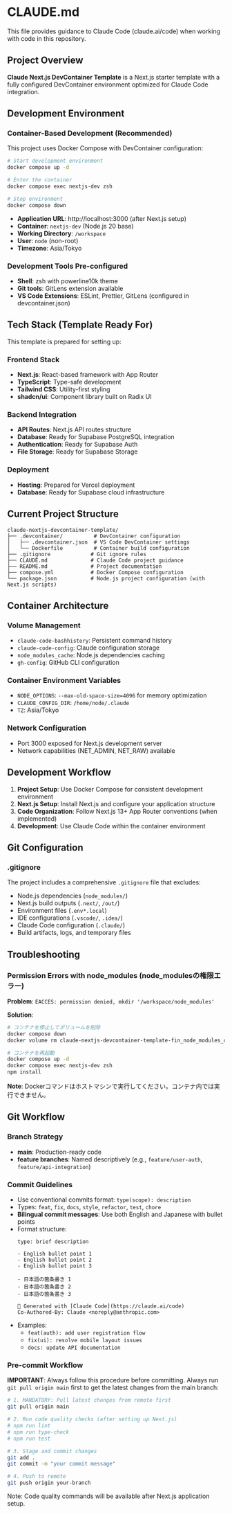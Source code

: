 # CLAUDE.md

This file provides guidance to Claude Code (claude.ai/code) when working with code in this repository.

## Project Overview

**Claude Next.js DevContainer Template** is a Next.js starter template with a fully configured DevContainer environment optimized for Claude Code integration.

## Development Environment

### Container-Based Development (Recommended)
This project uses Docker Compose with DevContainer configuration:

```bash
# Start development environment
docker compose up -d

# Enter the container
docker compose exec nextjs-dev zsh

# Stop environment
docker compose down
```

- **Application URL**: http://localhost:3000 (after Next.js setup)
- **Container**: `nextjs-dev` (Node.js 20 base)
- **Working Directory**: `/workspace`
- **User**: `node` (non-root)
- **Timezone**: Asia/Tokyo

### Development Tools Pre-configured
- **Shell**: zsh with powerline10k theme
- **Git tools**: GitLens extension available
- **VS Code Extensions**: ESLint, Prettier, GitLens (configured in devcontainer.json)

## Tech Stack (Template Ready For)

This template is prepared for setting up:

### Frontend Stack
- **Next.js**: React-based framework with App Router
- **TypeScript**: Type-safe development
- **Tailwind CSS**: Utility-first styling
- **shadcn/ui**: Component library built on Radix UI

### Backend Integration
- **API Routes**: Next.js API routes structure
- **Database**: Ready for Supabase PostgreSQL integration
- **Authentication**: Ready for Supabase Auth
- **File Storage**: Ready for Supabase Storage

### Deployment
- **Hosting**: Prepared for Vercel deployment
- **Database**: Ready for Supabase cloud infrastructure

## Current Project Structure

```
claude-nextjs-devcontainer-template/
├── .devcontainer/          # DevContainer configuration
│   ├── .devcontainer.json  # VS Code DevContainer settings
│   └── Dockerfile          # Container build configuration
├── .gitignore             # Git ignore rules
├── CLAUDE.md              # Claude Code project guidance
├── README.md              # Project documentation
├── compose.yml            # Docker Compose configuration
└── package.json           # Node.js project configuration (with Next.js scripts)
```

## Container Architecture

### Volume Management
- `claude-code-bashhistory`: Persistent command history
- `claude-code-config`: Claude configuration storage
- `node_modules_cache`: Node.js dependencies caching
- `gh-config`: GitHub CLI configuration

### Container Environment Variables
- `NODE_OPTIONS`: `--max-old-space-size=4096` for memory optimization
- `CLAUDE_CONFIG_DIR`: `/home/node/.claude`
- `TZ`: Asia/Tokyo

### Network Configuration
- Port 3000 exposed for Next.js development server
- Network capabilities (NET_ADMIN, NET_RAW) available

## Development Workflow

1. **Project Setup**: Use Docker Compose for consistent development environment
2. **Next.js Setup**: Install Next.js and configure your application structure
3. **Code Organization**: Follow Next.js 13+ App Router conventions (when implemented)
4. **Development**: Use Claude Code within the container environment

## Git Configuration

### .gitignore
The project includes a comprehensive `.gitignore` file that excludes:
- Node.js dependencies (`node_modules/`)
- Next.js build outputs (`.next/`, `/out/`)
- Environment files (`.env*.local`)
- IDE configurations (`.vscode/`, `.idea/`)
- Claude Code configuration (`.claude/`)
- Build artifacts, logs, and temporary files

## Troubleshooting

### Permission Errors with node_modules (node_modulesの権限エラー)

**Problem**: `EACCES: permission denied, mkdir '/workspace/node_modules'`

**Solution**:
```bash
# コンテナを停止してボリュームを削除
docker compose down
docker volume rm claude-nextjs-devcontainer-template-fin_node_modules_cache

# コンテナを再起動
docker compose up -d
docker compose exec nextjs-dev zsh
npm install
```

**Note**: Dockerコマンドはホストマシンで実行してください。コンテナ内では実行できません。

## Git Workflow

### Branch Strategy
- **main**: Production-ready code
- **feature branches**: Named descriptively (e.g., `feature/user-auth`, `feature/api-integration`)

### Commit Guidelines
- Use conventional commits format: `type(scope): description`
- Types: `feat`, `fix`, `docs`, `style`, `refactor`, `test`, `chore`
- **Bilingual commit messages**: Use both English and Japanese with bullet points
- Format structure:
  ```
  type: brief description
  
  - English bullet point 1
  - English bullet point 2
  - English bullet point 3
  
  - 日本語の箇条書き 1
  - 日本語の箇条書き 2
  - 日本語の箇条書き 3
  
  🤖 Generated with [Claude Code](https://claude.ai/code)
  Co-Authored-By: Claude <noreply@anthropic.com>
  ```
- Examples:
  - `feat(auth): add user registration flow`
  - `fix(ui): resolve mobile layout issues`
  - `docs: update API documentation`

### Pre-commit Workflow
**IMPORTANT**: Always follow this procedure before committing. Always run `git pull origin main` first to get the latest changes from the main branch:
```bash
# 1. MANDATORY: Pull latest changes from remote first
git pull origin main

# 2. Run code quality checks (after setting up Next.js)
# npm run lint
# npm run type-check
# npm run test

# 3. Stage and commit changes
git add .
git commit -m "your commit message"

# 4. Push to remote
git push origin your-branch
```

Note: Code quality commands will be available after Next.js application setup.
